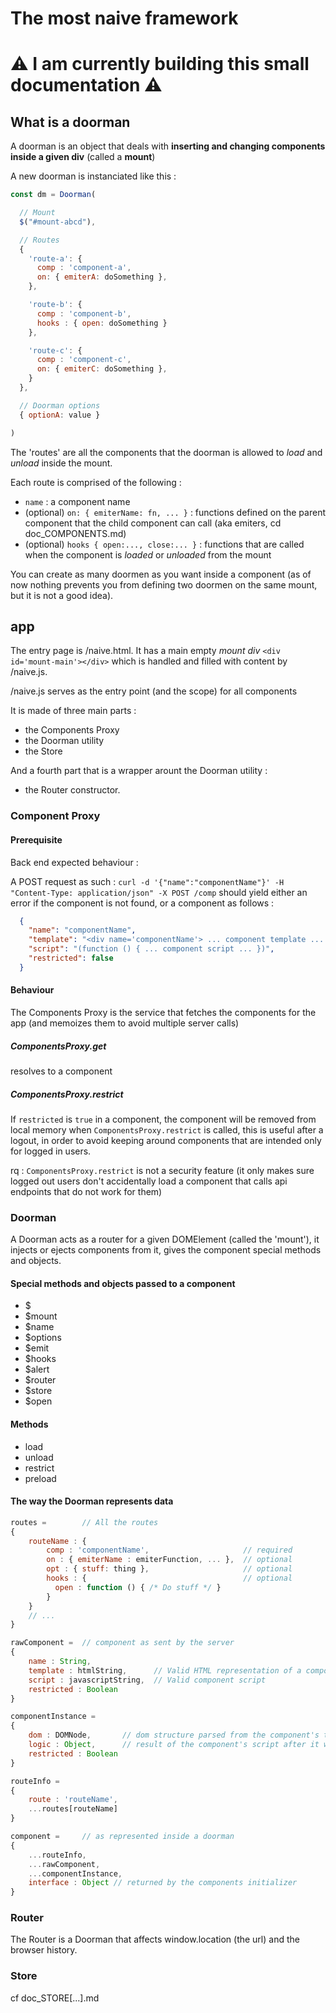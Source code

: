 # The most naive framework

# ⚠️  I am currently building this small documentation ⚠️

## What is a doorman

A doorman is an object that deals with __inserting and changing components inside a given div__ (called a __mount__)

A new doorman is instanciated like this :
```javascript
const dm = Doorman(

  // Mount
  $("#mount-abcd"),

  // Routes
  {
    'route-a': {
      comp : 'component-a',
      on: { emiterA: doSomething },
    },

    'route-b': {
      comp : 'component-b',
      hooks : { open: doSomething }
    },

    'route-c': {
      comp : 'component-c',
      on: { emiterC: doSomething },
    }
  },

  // Doorman options
  { optionA: value }

)
```

The 'routes' are all the components that the doorman is allowed to _load_ and _unload_ inside the mount.

Each route is comprised of the following :
- `name` : a component name
- (optional) `on: { emiterName: fn, ... }` : functions defined on the parent component that the child component can call (aka emiters, cd doc_COMPONENTS.md)
- (optional) `hooks { open:..., close:... }` : functions that are called when the component is _loaded_ or _unloaded_ from the mount

You can create as many doormen as you want inside a component (as of now nothing prevents you from defining two doormen on the same mount, but it is not a good idea).


## app

The entry page is /naive.html. It has a main empty *mount div* ```<div id='mount-main'></div>```
which is handled and filled with content by /naive.js.

/naive.js serves as the entry point (and the scope) for all components

It is made of three main parts :
  - the Components Proxy
  - the Doorman utility
  - the Store

And a fourth part that is a wrapper arount the Doorman utility :
  - the Router constructor.

### Component Proxy

#### Prerequisite

Back end expected behaviour :

A POST request as such : `curl -d '{"name":"componentName"}' -H "Content-Type: application/json" -X POST /comp` should yield either an error if the component is not found, or a component as follows :

```JSON
  {
    "name": "componentName",
    "template": "<div name='componentName'> ... component template ... </div>",
    "script": "(function () { ... component script ... })",
    "restricted": false
  }
```

#### Behaviour

The Components Proxy is the service that fetches the components for the app (and memoizes them to avoid multiple server calls)

##### ComponentsProxy.get
  resolves to a component

##### ComponentsProxy.restrict
  If `restricted` is `true` in a component, the component will be removed from local memory when `ComponentsProxy.restrict` is called, this is useful after a logout, in order to avoid keeping around components that are intended only for logged in users.

  rq : `ComponentsProxy.restrict` is not a security feature (it only makes sure logged out users don't accidentally load a component that calls api endpoints that do not work for them)

### Doorman

  A Doorman acts as a router for a given DOMElement (called the 'mount'), it injects or ejects components from it, gives the component special methods and objects.

#### Special methods and objects passed to a component
  - $
  - $mount
  - $name
  - $options
  - $emit
  - $hooks
  - $alert
  - $router
  - $store
  - $open

#### Methods
  - load
  - unload
  - restrict
  - preload

#### The way the Doorman represents data

```javascript
routes =        // All the routes
{
    routeName : {
        comp : 'componentName',                     // required
        on : { emiterName : emiterFunction, ... },  // optional
        opt : { stuff: thing },                     // optional
        hooks : {                                   // optional
          open : function () { /* Do stuff */ }
        }
    }
    // ...
}

rawComponent =  // component as sent by the server
{
    name : String,
    template : htmlString,      // Valid HTML representation of a component
    script : javascriptString,  // Valid component script
    restricted : Boolean
}

componentInstance =
{
    dom : DOMNode,       // dom structure parsed from the component's template
    logic : Object,      // result of the component's script after it was evaled
    restricted : Boolean
}

routeInfo =
{
    route : 'routeName',
    ...routes[routeName]
}

component =     // as represented inside a doorman
{
    ...routeInfo,
    ...rawComponent,
    ...componentInstance,
    interface : Object // returned by the components initializer
}
```


### Router

  The Router is a Doorman that affects window.location (the url) and the browser history.

### Store

cf doc_STORE[...].md
